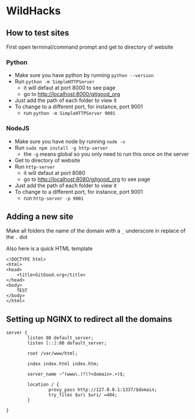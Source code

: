 # WildHacks

## How to test sites

First open terminal/command prompt and get to directory of website

### Python
 
- Make sure you have python by running `python --version`
- Run `python -m SimpleHTTPServer`
  - it will defaut at port 8000 to see page
  - go to [http://localhost:8000/gitgood_org](http://localhost:8000/gitgood_org)
- Just add the path of each folder to view it
- To change to a different port, for instance, port 9001
  - run `python -m SimpleHTTPServer 9001`
	
### NodeJS

- Make sure you have node by running `node -v`
- Run `sudo npm install -g http-server`
  - the `-g` means global so you only need to run this once on the server
- Get to directory of website
- Run `http-server`
  - it will defaut at port 8080
  - go to [http://localhost:8080/gitgood_org](http://localhost:8080/gitgood_org) to see page
- Just add the path of each folder to view it
- To change to a different port, for instance, port 9001
  - run `http-server -p 9001`

## Adding a new site

Make all folders the name of the domain with a `_` underscore in replace of the `.` dot

Also here is a quick HTML template

```
<!DOCTYPE html>
<html>
<head>
	<title>GitGood.org</title>
</head>
<body>
	TEST
</body>
</html>
```

## Setting up NGINX to redirect all the domains

```
server {
        listen 80 default_server;
        listen [::]:80 default_server;

        root /var/www/html;

        index index.html index.htm;

        server_name ~^(www\.)?(?<domain>.+)$;

        location / {
                proxy_pass http://127.0.0.1:1337/$domain;
                try_files $uri $uri/ =404;
        }

}
```